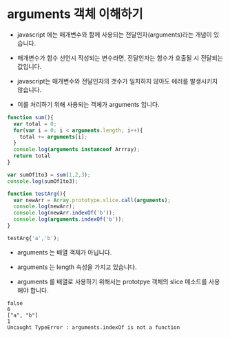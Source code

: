 # arguments 객체 이해하기

* javascript 에는 매개변수와 함께 사용되는 전달인자(arguments)라는 개념이 있습니다.

* 매개변수가 함수 선언시 작성되는 변수라면, 전달인자는 함수가 호출될 시 전달되는 값입니다.

* javascript는 매개변수와 전달인자의 갯수가 일치하지 않아도 에러를 발생시키지 않습니다.

* 이를 처리하기 위해 사용되는 객체가 arguments 입니다.

```javascript
function sum(){
  var total = 0;
  for(var i = 0; i < arguments.length; i++){
    total += arguments[i];
  }
  console.log(arguments instanceof Arrray);
  return total
}

var sumOf1to3 = sum(1,2,3);
console.log(sumOf1to3);

function testArg(){
  var newArr = Array.prototype.slice.call(arguments);
  console.log(newArr);
  console.log(newArr.indexOf('b'));
  console.log(arguments.indexOf('b'));
}

testArg{'a','b');
```

* arguments 는 배열 객체가 아닙니다.

* arguments 는 length 속성을 가지고 있습니다.

* arguments 를 배열로 사용하기 위해서는 prototpye 객체의 slice 메소드를 사용해야 합니다.

```
false
6
["a", "b"]
1
Uncaught TypeError : arguments.indexOf is not a function
```
